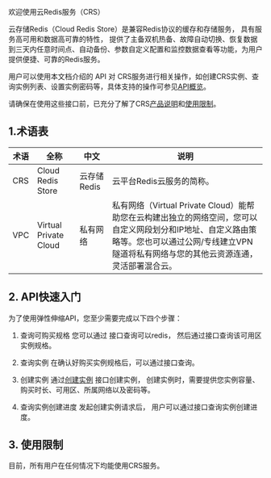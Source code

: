 欢迎使用云Redis服务（CRS）

云存储Redis（Cloud Redis Store）是兼容Redis协议的缓存和存储服务， 具有服务高可用和数据高可靠的特性， 提供了主备双机热备、故障自动切换、恢复数据到三天内任意时间点、自动备份、参数自定义配置和监控数据查看等功能，为用户提供便捷、可靠的Redis服务。

用户可以使用本文档介绍的 API 对 CRS服务进行相关操作，如创建CRS实例、查询实例列表、设置实例密码等，具体支持的操作可参见[API概览](/doc/api/260/1749)。

请确保在使用这些接口前，已充分了解了CRS[产品说明](/doc/product/239/3205)和[使用限制](/doc/product/239/4073)。

## 1.术语表

| 术语 | 全称 | 中文 | 说明
|---------|---------|---------|---------|
| CRS | Cloud Redis Store |  云存储Redis |  云平台Redis云服务的简称。|
| VPC	| Virtual Private Cloud	|私有网络 |	私有网络（Virtual Private Cloud）能帮助您在云构建出独立的网络空间，您可以自定义网段划分和IP地址、自定义路由策略等。您也可以通过公网/专线建立VPN隧道将私有网络与您的其他云资源连通，灵活部署混合云。|

## 2. API快速入门
为了使用弹性伸缩API，您至少需要完成以下四个步骤：

1) 查询可购买规格
您可以通过 接口查询可以redis， 然后通过接口查询该可用区实例规格。

2) 查询实例
在确认好购买实例规格后，可以通过接口查询。

3) 创建实例
通过[创建实例](/doc/api/260/5325) 接口创建实例， 创建实例时，需要提供您实例容量、购买时长、可用区、所属网络以及密码等。

4) 查询实例创建进度
发起创建实例请求后， 用户可以通过接口查询实例创建进度。
	
## 3. 使用限制
目前，所有用户在任何情况下均能使用CRS服务。

